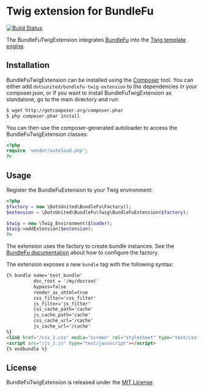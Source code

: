 Twig extension for BundleFu
===========================

[![Build Status](https://travis-ci.org/dotsunited/BundleFuTwigExtension.svg?branch=master)](http://travis-ci.org/dotsunited/BundleFuTwigExtension)

The BundleFuTwigExtension integrates [BundleFu](https://github.com/dotsunited/BundleFu) into the [Twig template engine](http://twig.sensiolabs.org).

Installation
------------

BundleFuTwigExtension can be installed using the [Composer](http://packagist.org) tool. You can either add `dotsunited/bundlefu-twig-extension` to the dependencies in your composer.json, or if you want to install BundleFuTwigExtension as standalone, go to the main directory and run:

```bash
$ wget http://getcomposer.org/composer.phar 
$ php composer.phar install
```

You can then use the composer-generated autoloader to access the BundleFuTwigExtension classes:

```php
<?php
require 'vendor/autoload.php';
?>
```

Usage
-----

Register the BundleFuExtension to your Twig environment:

```php
<?php
$factory = new \DotsUnited\BundleFu\Factory();
$extension = \DotsUnited\BundleFu\Twig\BundleFuExtension($factory);

$twig = new \Twig_Environment($loader);
$twig->addExtension($extension);
?>
```

The extension uses the factory to create bundle instances. See the [BundleFu documentation](https://github.com/dotsunited/BundleFu#readme) about how to configure the factory.

The extension exposes a new `bundle` tag with the following syntax:

```html
{% bundle name='test_bundle'
          doc_root = '/my/docroot'
          bypass=false
          render_as_xhtml=true
          css_filter='css_filter'
          js_filter='js_filter'
          css_cache_path='cache'
          js_cache_path='cache'
          css_cache_url='/cache'
          js_cache_url='/cache'
%}
<link href="/css_1.css" media="screen" rel="stylesheet" type="text/css"/>
<script src="/js_1.js" type="text/javascript"></script>
{% endbundle %}
```

License
-------

BundleFuTwigExtension is released under the [MIT License](https://github.com/dotsunited/BundleFuTwigExtension/blob/master/LICENSE).
